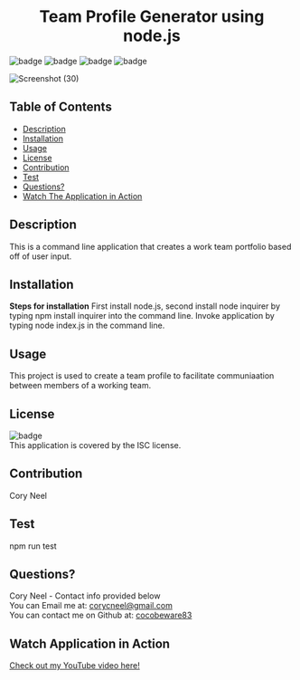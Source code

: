 <h1 align="center">Team Profile Generator using node.js</h1>

![badge](https://img.shields.io/badge/license-ISC-brightgreen)
![badge](https://img.shields.io/badge/USES-Javascript-blue.svg)
![badge](https://img.shields.io/badge/USES-node.js-blue.svg)
![badge](https://img.shields.io/badge/Created_With-LOVE-pink.svg)

![Screenshot (30)](https://user-images.githubusercontent.com/72768374/107907008-2c6a6300-6f18-11eb-89f2-6713c35ac1c6.png)

## Table of Contents
  * [Description](#description)
  * [Installation](#installation)
  * [Usage](#usage)
  * [License](#license)
  * [Contribution](#contribution)
  * [Test](#tests)
  * [Questions?](#questions)
  * [Watch The Application in Action](#watch-application-in-action)

  ## Description
  This is a command line application that creates a work team portfolio based off of user input.

  ## Installation
  **Steps for installation** First install node.js, second install node inquirer by typing npm install inquirer into the command line.  Invoke application by typing node index.js in the command line.

  ## Usage
  This project is used to create a team profile to facilitate communiaation between members of a working team.

  ## License
  ![badge](https://img.shields.io/badge/license-ISC-brightgreen)
  <br />
  This application is covered by the ISC license. 

  ## Contribution
  Cory Neel

  ## Test
  npm run test

  ## Questions?
  Cory Neel - Contact info provided below
  <br/>
  You can Email me at: [corycneel@gmail.com](mailto:corycneel@gmail.com)
  <br/>
  You can contact me on Github at: [cocobeware83](https://github.com/cocobeware83)

  ## Watch Application in Action 
   
  [Check out my YouTube video here!](https://youtu.be/idQJhPqvpec)
